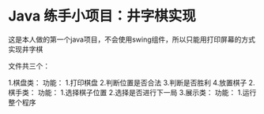 # Java 练手小项目：井字棋实现

这是本人做的第一个java项目，不会使用swing组件，所以只能用打印屏幕的方式实现井字棋

文件共三个：

1.棋盘类：
  功能：
    1.打印棋盘
    2.判断位置是否合法
    3.判断是否胜利
    4.放置棋子
2.棋手类：
  功能：
    1.选择棋子位置
    2.选择是否进行下一局
3.展示类：
  功能：
    1.运行整个程序


